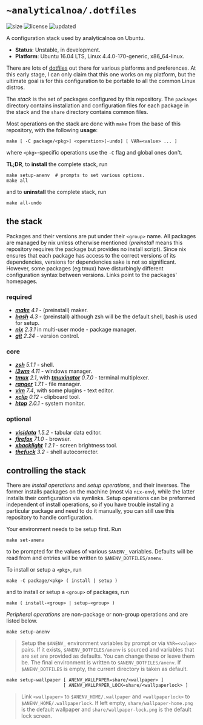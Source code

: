# `~analyticalnoa/.dotfiles`
![size](https://img.shields.io/github/repo-size/analyticalnoa/dotfiles?label=size)
![license](https://img.shields.io/github/license/analyticalnoa/dotfiles)
![updated](https://img.shields.io/github/last-commit/analyticalnoa/dotfiles/develop?label=rev)

A configuration stack used by analyticalnoa on Ubuntu.

- __Status__: Unstable, in development.
- __Platform__: Ubuntu 16.04 LTS, Linux 4.4.0-170-generic, x86_64-linux.

There are lots of [dotfiles](https://dotfiles.github.io) out there for
various platforms and preferences. At this early stage, I can only claim that
this one works on my platform, but the ultimate goal is for this configuration
to be portable to all the common Linux distros.

The *stack* is the set of packages configured by this repository.
The `packages` directory contains installation and configuration files for each
package in the stack and the `share` directory contains common files.

Most operations on the stack are done with `make` from the base of this
repository, with the following **usage**:

    make [ -C package/<pkg>] <operation>[-undo] [ VAR=<value> ... ]

where `<pkg>`-specific operations use the `-C` flag and global ones don't.

**TL;DR**, to **install** the complete stack, run

    make setup-anenv  # prompts to set various options.
    make all

and to **uninstall** the complete stack, run

    make all-undo


## the stack

Packages and their versions are put under their `<group>` name. All packages are
managed by nix unless otherwise mentioned (_preinstall_ means this repository
requires the package but provides no install script). Since nix ensures that
each package has access to the correct versions of its dependencies, versions
for dependencies sake is not so significant. However, some packages (eg tmux)
have disturbingly different configuration syntax between versions. Links point
to the packages' homepages.

### required

- [_**make**_](https://www.gnu.org/software/make) _4.1_ - (preinstall) maker.
- [_**bash**_](https://www.gnu.org/software/bash/) _4.3_ - (preinstall)
  although zsh will be the default shell, bash is used for setup.
- [_**nix**_](https://nixos.org/) _2.3.1_ in multi-user mode - package manager.
- [_**git**_](https://git-scm.com) _2.24_ - version control.

### core

- [_**zsh**_](https://www.zsh.org/) _5.1.1_ - shell.
- [_**i3wm**_](https://i3wm.org/) _4.11_ - windows manager.
- [_**tmux**_](http://tmux.github.io/) _2.1_,
  with [_**tmuxinator**_](https://github.com/tmuxinator/tmuxinator) _0.7.0_ -
  terminal multiplexer.
- [_**ranger**_](https://ranger.github.io/) _1.7.1_ - file manager.
- [_**vim**_](https://www.vim.org/) _7.4_, with some plugins - text editor.
- [_**xclip**_](https://launchpad.net/xclip) _0.12_ - clipboard tool.
- [_**htop**_](https://hisham.hm/htop/) _2.0.1_ - system monitor.

### optional

- [_**visidata**_](http://visidata.org/) _1.5.2_ - tabular data editor.
- [_**firefox**_](https://www.mozilla.org/firefox/) _71.0_ - browser.
- [_**xbacklight**_](https://github.com/tcatm/xbacklight) _1.2.1_ - screen
  brightness tool.
- [_**thefuck**_](https://github.com/nvbn/thefuck) _3.2_ - shell autocorrecter.


## controlling the stack

There are _install operations_ and _setup operations_, and their inverses. The
former installs packages on the machine (most via `nix-env`), while the latter
installs their configuration via symlinks. Setup operations can be preformed
independent of install operations, so if you have trouble installing a
particular package and need to do it manually, you can still use this repository
to handle configuration.

Your environment needs to be setup first. Run

    make set-anenv

to be prompted for the values of various `$ANENV_` variables. Defaults will be
read from and entries will be written to `$ANENV_DOTFILES/anenv`.

To install or setup a `<pkg>`, run

    make -C package/<pkg> ( install | setup )

and to install or setup a `<group>` of packages, run

    make ( install-<group> | setup-<group> )

_Peripheral operations_ are non-package or non-group operations and are listed
below.


    make setup-anenv

> Setup the `$ANENV_` environment variables by prompt or via `VAR=<value>`
pairs. If it exists, `$ANENV_DOTFILES/anenv` is sourced and variables that are
set are provided as defaults. You can change these or leave them be. The final
environment is written to `$ANENV_DOTFILES/anenv`. If `$ANENV_DOTFILES` is
empty, the current directory is taken as default.

    make setup-wallpaper [ ANENV_WALLPAPER=share/<wallpaper> ]
                         [ ANENV_WALLPAPER_LOCK=share/<wallpaperlock> ]

> Link `<wallpaper>` to `$ANENV_HOME/.wallpaper` and `<wallpaperlock>` to
`$ANENV_HOME/.wallpaperlock`. If left empty, `share/wallpaper-home.png` is the
default wallpaper and `share/wallpaper-lock.png` is the default lock screen.

